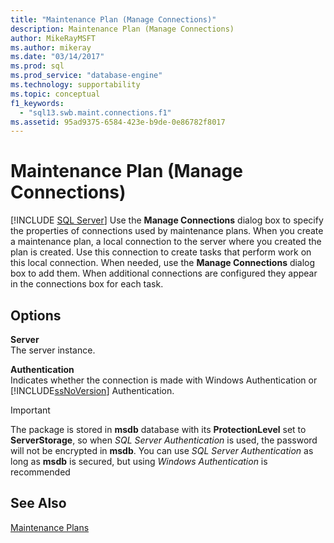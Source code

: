 ```yaml
---
title: "Maintenance Plan (Manage Connections)"
description: Maintenance Plan (Manage Connections)
author: MikeRayMSFT
ms.author: mikeray
ms.date: "03/14/2017"
ms.prod: sql
ms.prod_service: "database-engine"
ms.technology: supportability
ms.topic: conceptual
f1_keywords:
  - "sql13.swb.maint.connections.f1"
ms.assetid: 95ad9375-6584-423e-b9de-0e86782f8017
---
```

# Maintenance Plan (Manage Connections)
 [!INCLUDE [SQL Server](../../includes/applies-to-version/sqlserver.md)]
  Use the **Manage Connections** dialog box to specify the properties of connections used by maintenance plans. When you create a maintenance plan, a local connection to the server where you created the plan is created. Use this connection to create tasks that perform work on this local connection. When needed, use the **Manage Connections** dialog box to add them. When additional connections are configured they appear in the connections box for each task.  
  
## Options  
 **Server**  
 The server instance.  
  
 **Authentication**  
 Indicates whether the connection is made with Windows Authentication or [!INCLUDE[ssNoVersion](../../includes/ssnoversion-md.md)] Authentication.  

> [!IMPORTANT]  
> The package is stored in **msdb** database with its **ProtectionLevel** set to **ServerStorage**, so when *SQL Server Authentication* is used, the password will not be encrypted in **msdb**. You can use *SQL Server Authentication* as long as **msdb** is secured, but using *Windows Authentication* is recommended

## See Also  
 [Maintenance Plans](../../relational-databases/maintenance-plans/maintenance-plans.md)  
  
  
